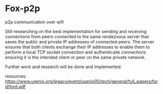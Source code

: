 # Fox-p2p
p2p communication over wifi 


Still researching on the best implementation for sending and receiving connections from peers connected to the same rendezvous server that saves the public and private IP addresses of connected peers. The server ensures that both clients exchange their IP addresses to enable them to perform a local TCP socket connection and authenticaite connections ensuring it is the intended client or peer on the same private network.

Further work and research will be done and implemented.




resources:
https://www.usenix.org/legacy/event/usenix05/tech/general/full_papers/ford/ford.pdf
